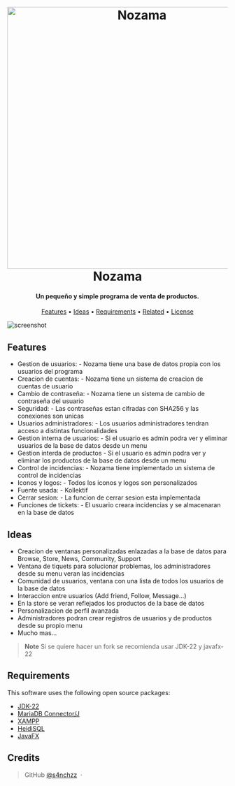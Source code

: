 
<h1 align="center">
  <br>
  <a href="http://www.amitmerchant.com/electron-markdownify"><img src="https://i.imgur.com/CuOmC13.png" alt="Nozama" width="600"></a>
  <br>
  Nozama
  <br>
</h1>

<h4 align="center">Un pequeño y simple programa de venta de productos.</h4>

<p align="center">
  <a href="#features">Features</a> •
  <a href="#ideas">Ideas</a> •
  <a href="#requirements">Requirements</a> •
  <a href="#related">Related</a> •
  <a href="#license">License</a>
</p>

![screenshot](https://i.imgur.com/pbdzGOC.png)

## Features
* Gestion de usuarios:
          - Nozama tiene una base de datos propia con los usuarios del programa
* Creacion de cuentas:
          - Nozama tiene un sistema de creacion de cuentas de usuario
* Cambio de contraseña:
          - Nozama tiene un sistema de cambio de contraseña del usuario
* Seguridad:
          - Las contraseñas estan cifradas con SHA256 y las conexiones son unicas
* Usuarios administradores:
          - Los usuarios administradores tendran acceso a distintas funcionalidades
* Gestion interna de usuarios:
          - Si el usuario es admin podra ver y eliminar usuarios de la base de datos desde un menu
* Gestion interda de productos
          - Si el usuario es admin podra ver y eliminar los productos de la base de datos desde un menu
* Control de incidencias:
          - Nozama tiene implementado un sistema de control de incidencias
* Iconos y logos:
          - Todos los iconos y logos son personalizados
* Fuente usada:
          - Kollektif
* Cerrar sesion:
          - La funcion de cerrar sesion esta implementada
* Funciones de tickets:
          - El usuario creara incidencias y se almacenaran en la base de datos

## Ideas

* Creacion de ventanas personalizadas enlazadas a la base de datos para Browse, Store, News, Community, Support
* Ventana de tiquets para solucionar problemas, los administradores desde su menu veran las incidencias
* Comunidad de usuarios, ventana con una lista de todos los usuarios de la base de datos
* Interaccion entre usuarios (Add friend, Follow, Message...)
* En la store se veran reflejados los productos de la base de datos
* Personalizacion de perfil avanzada
* Administradores podran crear registros de usuarios y de productos desde su propio menu
* Mucho mas...

> **Note**
> Si se quiere hacer un fork se recomienda usar JDK-22 y javafx-22

## Requirements

This software uses the following open source packages:

- [JDK-22](https://www.oracle.com/es/java/technologies/downloads/)
- [MariaDB Connector/J](https://mariadb.com/kb/en/about-mariadb-connector-j/)
- [XAMPP](https://www.apachefriends.org/es/download.html)
- [HeidiSQL](https://www.heidisql.com/)
- [JavaFX](https://openjfx.io/)

## Credits
> GitHub [@s4nchzz](https://github.com/S4nchzz) &nbsp;&middot;&nbsp;

